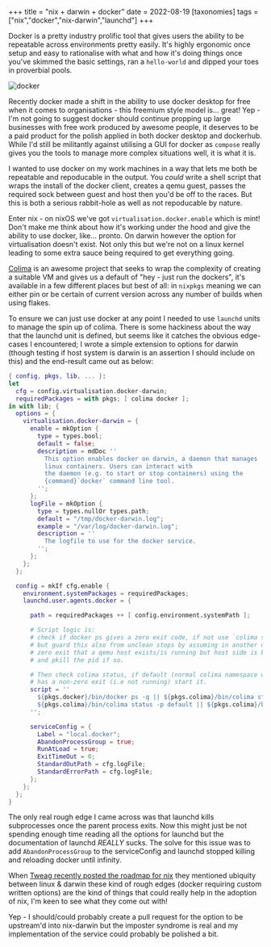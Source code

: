 +++
title = "nix + darwin + docker"
date = 2022-08-19
[taxonomies]
tags = ["nix","docker","nix-darwin","launchd"]
+++

Docker is a pretty industry prolific tool that gives users the ability to 
be repeatable across environments pretty easily. It's highly ergonomic once setup
and easy to rationalise with what and how it's doing things once you've skimmed the 
basic settings, ran a `hello-world` and dipped your toes in proverbial pools.

![docker](/blog/images/docker.png)

Recently docker made a shift in the ability to use docker desktop for free when it comes to
organisations - this freemium style model is... great! Yep - I'm not going to suggest docker
should continue propping up large businesses with free work produced by awesome people,
it deserves to be a paid product for the polish applied in both docker desktop and 
dockerhub. While I'd still be militantly against utilising a GUI for docker as `compose` really gives
you the tools to manage more complex situations well, it is what it is.

I wanted to use docker on my work machines in a way that lets me both be repeatable and 
repoducable in the output. You _could_ write a shell script that wraps the install of
the docker client, creates a qemu guest, passes the required sock between guest and host then 
you'd be off to the races. But this is both a serious rabbit-hole as well as not 
repoducable by nature.

Enter nix - on nixOS we've got `virtualisation.docker.enable` which is mint! Don't make 
me think about how it's working under the hood and give the ability to use docker, like... pronto.
On darwin however the option for virtualisation doesn't exist. Not only this but we're not on
a linux kernel leading to some extra sauce being required to get everything going.

[Colima](https://github.com/abiosoft/colima) is an awesome project that seeks to wrap the complexity of creating a suitable VM
and gives us a default of "hey - just run the dockers", it's available in a few different places
but best of all: in `nixpkgs` meaning we can either pin or be certain of current version across
any number of builds when using flakes.

To ensure we can just use docker at any point I needed to use `launchd` units to manage the spin up
of colima. There is some hackiness about the way that the launchd unit is defined, but seems like it
catches the obvious edge-cases I encountered; I wrote a simple extension to options for darwin 
(though testing if host system is darwin is an assertion I should include on this) and the end-result 
came out as below:

```nix
{ config, pkgs, lib, ... }:
let
  cfg = config.virtualisation.docker-darwin;
  requiredPackages = with pkgs; [ colima docker ];
in with lib; {
  options = {
    virtualisation.docker-darwin = {
      enable = mkOption {
        type = types.bool;
        default = false;
        description = mdDoc ''
          This option enables docker on darwin, a daemon that manages
          linux containers. Users can interact with
          the daemon (e.g. to start or stop containers) using the
          {command}`docker` command line tool.
        '';
      };
      logFile = mkOption {
        type = types.nullOr types.path;
        default = "/tmp/docker-darwin.log";
        example = "/var/log/docker-darwin.log";
        description = ''
          The logfile to use for the docker service.
        '';
      };
    };
  };

  config = mkIf cfg.enable {
    environment.systemPackages = requiredPackages;
    launchd.user.agents.docker = {

      path = requiredPackages ++ [ config.environment.systemPath ];

      # Script logic is:
      # check if docker ps gives a zero exit code, if not use `colima start`
      # but guard this also from unclean stops by assuming in another non
      # zero exit that a qemu host exists/is running but host side is borked
      # and pkill the pid if so.

      # Then check colima status, if default (normal colima namespace with start)
      # has a non-zero exit (i.e not running) start it.
      script = ''
        ${pkgs.docker}/bin/docker ps -q || ${pkgs.colima}/bin/colima start || pkill -F ~/.lima/colima/qemu.pid 
        ${pkgs.colima}/bin/colima status -p default || ${pkgs.colima}/bin/colima start default 
      '';

      serviceConfig = {
        Label = "local.docker";
        AbandonProcessGroup = true;
        RunAtLoad = true;
        ExitTimeOut = 0;
        StandardOutPath = cfg.logFile;
        StandardErrorPath = cfg.logFile;
      };
    };
  };
}
```

The only real rough edge I came across was that launchd kills subprocesses once the parent process exits.
Now this might just be not spending enough time reading all the options for launchd but the documentation
of launchd _REALLY_ sucks. The solve for this issue was to add `AbandonProcessGroup` to the 
serviceConfig and launchd stopped killing and reloading docker until infinity.

When [Tweag recently posted the roadmap for nix](https://www.tweag.io/blog/2022-08-04-tweag-and-nix-future/)
they mentioned ubiquity between linux & darwin these kind of rough edges (docker requiring custom written
options) are the kind of things that could really help in the adoption of nix, I'm keen to see what
they come out with!

Yep - I should/could probably create a pull request for the option to be upstream'd into nix-darwin but
the imposter syndrome is real and my implementation of the service could probably be polished a bit.
